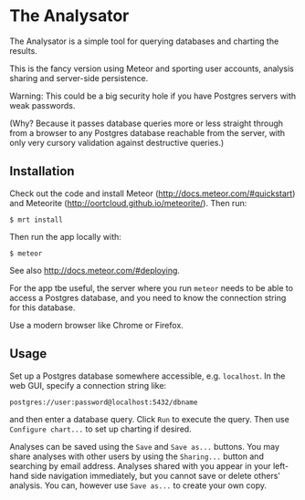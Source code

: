 # The Analysator

The Analysator is a simple tool for querying databases and charting the results.

This is the fancy version using Meteor and sporting user accounts, analysis
sharing and server-side persistence.

Warning: This could be a big security hole if you have Postgres servers with
weak passwords.

(Why? Because it passes database queries more or less straight through from a
browser to any Postgres database reachable from the server, with only very
cursory validation against destructive queries.)

## Installation

Check out the code and install Meteor (http://docs.meteor.com/#quickstart) and
Meteorite (http://oortcloud.github.io/meteorite/). Then run:

    $ mrt install

Then run the app locally with:

    $ meteor

See also http://docs.meteor.com/#deploying.

For the app tbe useful, the server where you run `meteor` needs to be able to
access a Postgres database, and you need to know the connection string for this
database.

Use a modern browser like Chrome or Firefox.

## Usage

Set up a Postgres database somewhere accessible, e.g. `localhost`. In the
web GUI, specify a connection string like:

    postgres://user:password@localhost:5432/dbname

and then enter a database query. Click `Run` to execute the query. Then use
`Configure chart...` to set up charting if desired.

Analyses can be saved using the `Save` and `Save as...` buttons. You may share
analyses with other users by using the `Sharing...` button and searching by
email address. Analyses shared with you appear in your left-hand side
navigation immediately, but you cannot save or delete others' analysis. You can,
however use `Save as...` to create your own copy.
